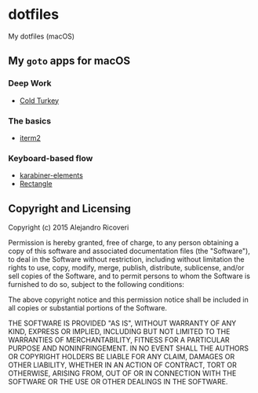 # dotfiles
My dotfiles (macOS)

## My `goto` apps for macOS
### Deep Work
- [Cold Turkey](https://getcoldturkey.com)

### The basics
- [iterm2](https://iterm2.com)

### Keyboard-based flow
- [karabiner-elements](https://karabiner-elements.pqrs.org)
- [Rectangle](https://rectangleapp.com)

## Copyright and Licensing
Copyright (c) 2015 Alejandro Ricoveri

Permission is hereby granted, free of charge, to any person obtaining a copy
of this software and associated documentation files (the "Software"), to deal
in the Software without restriction, including without limitation the rights
to use, copy, modify, merge, publish, distribute, sublicense, and/or sell
copies of the Software, and to permit persons to whom the Software is
furnished to do so, subject to the following conditions:

The above copyright notice and this permission notice shall be included in
all copies or substantial portions of the Software.

THE SOFTWARE IS PROVIDED "AS IS", WITHOUT WARRANTY OF ANY KIND, EXPRESS OR
IMPLIED, INCLUDING BUT NOT LIMITED TO THE WARRANTIES OF MERCHANTABILITY,
FITNESS FOR A PARTICULAR PURPOSE AND NONINFRINGEMENT. IN NO EVENT SHALL THE
AUTHORS OR COPYRIGHT HOLDERS BE LIABLE FOR ANY CLAIM, DAMAGES OR OTHER
LIABILITY, WHETHER IN AN ACTION OF CONTRACT, TORT OR OTHERWISE, ARISING FROM,
OUT OF OR IN CONNECTION WITH THE SOFTWARE OR THE USE OR OTHER DEALINGS IN
THE SOFTWARE.
